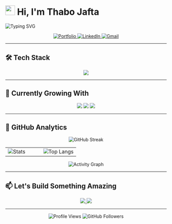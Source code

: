 # <img src="https://media.giphy.com/media/hvRJCLFzcasrR4ia7z/giphy.gif" width="30px"> Hi, I'm Thabo Jafta 

![Typing SVG](https://readme-typing-svg.demolab.com?font=Fira+Code&size=26&pause=1000&color=58A6FF&width=435&lines=%3CEat%2C+Sleep%2C+Code%2F%3E..+Repeat;Full-Stack+Developer;Cloud+Enthusiast;)

<p align="center">
  <a href="https://thabojafta.co.za/" target="_blank">
    <img src="https://img.shields.io/badge/Portfolio-FF5722?style=for-the-badge&logo=google-chrome&logoColor=white" alt="Portfolio">
  </a>
  <a href="https://www.linkedin.com/in/thabojafta1" target="_blank">
    <img src="https://img.shields.io/badge/LinkedIn-0077B5?style=for-the-badge&logo=linkedin&logoColor=white" alt="LinkedIn">
  </a>
  <a href="info@thabojafta.co.za">
    <img src="https://img.shields.io/badge/Gmail-D14836?style=for-the-badge&logo=gmail&logoColor=white" alt="Gmail">
  </a>
</p>

---

## 🛠️ Tech Stack

<p align="center">
  <a href="https://skillicons.dev">
    <img src="https://skillicons.dev/icons?i=aws,kubernetes,docker,linux,java,spring,python,django,js,react,html,css,postman,figma,git,github&theme=dark&perline=8" />
  </a>
</p>

---

## 🌱 Currently Growing With

<p align="center">
  <img src="https://img.shields.io/badge/-Next.js-000000?style=flat-square&logo=next.js" />
  <img src="https://img.shields.io/badge/-GraphQL-E10098?style=flat-square&logo=graphql" />
  <img src="https://img.shields.io/badge/-Terraform-7B42BC?style=flat-square&logo=terraform" />
</p>

---

## 🚀 GitHub Analytics

<div align="center">
  
  ![GitHub Streak](https://streak-stats.demolab.com?user=thaboxan&theme=github-dark&hide_border=true&date_format=j%20M%5B%20Y%5D)
  
  <table>
    <tr>
      <td width="50%">
        <img src="https://github-readme-stats.vercel.app/api?username=thaboxan&show_icons=true&theme=github_dark&hide_border=true&include_all_commits=true" alt="Stats"/>
      </td>
      <td width="50%">
        <img src="https://github-readme-stats.vercel.app/api/top-langs/?username=thaboxan&layout=compact&theme=github_dark&hide_border=true&langs_count=6" alt="Top Langs"/>
      </td>
    </tr>
  </table>
  
  ![Activity Graph](https://github-readme-activity-graph.vercel.app/graph?username=thaboxan&theme=github-dark&hide_border=true&area=true)
  
</div>

---

## 📫 Let's Build Something Amazing

<p align="center">
  <a href="mailto:thvbojafta@gmail.com">
    <img src="https://img.shields.io/badge/Email%20Me-FF5722?style=for-the-badge&logo=gmail&logoColor=white" />
  </a>
  <a href="https://wa.me/27721701931">
    <img src="https://img.shields.io/badge/WhatsApp-25D366?style=for-the-badge&logo=whatsapp&logoColor=white" />
  </a>
</p>

---

<p align="center">
  <img src="https://komarev.com/ghpvc/?username=thaboxan&label=Profile%20Views&color=58A6FF&style=flat" alt="Profile Views" /> 
  <img src="https://img.shields.io/github/followers/thaboxan?label=Follow&style=social" alt="GitHub Followers" />
</p>
